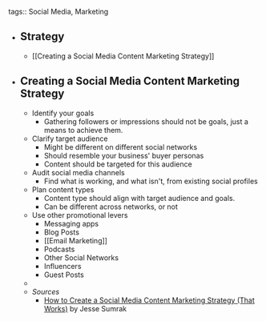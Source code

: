 tags:: Social Media, Marketing

- ## Strategy
	- [[Creating a Social Media Content Marketing Strategy]]
- ## Creating a Social Media Content Marketing Strategy
	- Identify your goals
		- Gathering followers or impressions should not be goals, just a means to achieve them.
	- Clarify target audience
		- Might be different on different social networks
		- Should resemble your business' buyer personas
		- Content should be targeted for this audience
	- Audit social media channels
		- Find what is working, and what isn't, from existing social profiles
	- Plan content types
		- Content type should align with target audience and goals.
		- Can be different across networks, or not
	- Use other promotional levers
		- Messaging apps
		- Blog Posts
		- [[Email Marketing]]
		- Podcasts
		- Other Social Networks
		- Influencers
		- Guest Posts
	-
	- *Sources*
		- [How to Create a Social Media Content Marketing Strategy (That Works)](https://sendgrid.com/blog/social-media-content-marketing-strategy) by Jesse Sumrak